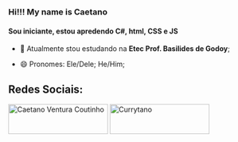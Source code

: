 ### Hi!!! My name is Caetano
#### Sou iniciante, estou apredendo C#, html, CSS e JS



- 🔭 Atualmente stou estudando na **Etec Prof. Basilides de Godoy**;

- 😄 Pronomes: Ele/Dele; He/Him;
<section backgroundcolor="#000">
<h2 aling="center"> Redes Sociais: </h2>
<a href="https://www.linkedin.com/in/caetano-coutinho-aa8b22294/" target="blank"><img aling="center" src="https://img.shields.io/badge/linkedin-%230077B5.svg?style=for-the-badge&logo=linkedin&logoColor=white" alt="Caetano Ventura Coutinho" height="60px" width="200px"/></a>
<a href="https://www.instagram.com/currytano_/" target="blank"><img aling="center" src="https://img.shields.io/badge/Instagram-%23E4405F.svg?style=for-the-badge&logo=Instagram&logoColor=white" alt="Currytano" height="60px" width="200px"/></a>
</section>
